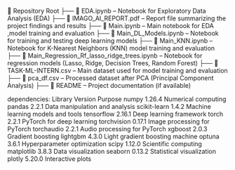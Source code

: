 📂 Repository Root
├── 📄 EDA.ipynb – Notebook for Exploratory Data Analysis (EDA)
├── 📄 IMAGO_AI_REPORT.pdf – Report file summarizing the project findings and results
├── 📄 Main.ipynb – Main notebook for EDA ,model training and evaluation
├── 📄 Main_DL_Models.ipynb – Notebook for training and testing deep learning models
├── 📄 Main_KNN.ipynb – Notebook for K-Nearest Neighbors (KNN) model training and evaluation
├── 📄 Main_Regression_Rf_lasso_ridge_trees.ipynb – Notebook for regression models (Lasso, Ridge, Decision Trees, Random Forest)
├── 📄 TASK-ML-INTERN.csv – Main dataset used for model training and evaluation
├── 📄 pca_df.csv – Processed dataset after PCA (Principal Component Analysis)
├── 📄 README – Project documentation (if available)

dependencies:
Library	Version	Purpose
numpy	1.26.4	Numerical computing
pandas	2.2.1	Data manipulation and analysis
scikit-learn	1.4.2	Machine learning models and tools
tensorflow	2.16.1	Deep learning framework
torch	2.2.1	PyTorch for deep learning
torchvision	0.17.1	Image processing for PyTorch
torchaudio	2.2.1	Audio processing for PyTorch
xgboost	2.0.3	Gradient boosting
lightgbm	4.3.0	Light gradient boosting machine
optuna	3.6.1	Hyperparameter optimization
scipy	1.12.0	Scientific computing
matplotlib	3.8.3	Data visualization
seaborn	0.13.2	Statistical visualization
plotly	5.20.0	Interactive plots
